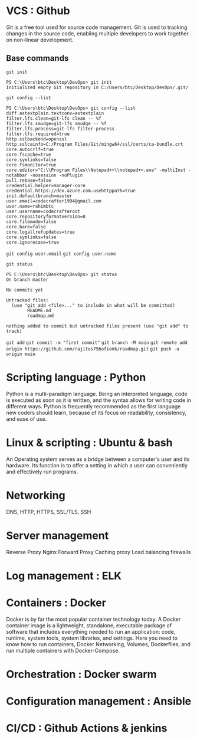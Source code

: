 # VCS : Github
Git is a free tool used for source code management. Git is used to tracking changes in the source code, enabling multiple developers to work together on non-linear development.

## Base commands

``git init``
```
PS C:\Users\btc\Desktop\DevOps> git init
Initialized empty Git repository in C:/Users/btc/Desktop/DevOps/.git/
```

``git config --list``
```
PS C:\Users\btc\Desktop\DevOps> git config --list
diff.astextplain.textconv=astextplain
filter.lfs.clean=git-lfs clean -- %f
filter.lfs.smudge=git-lfs smudge -- %f
filter.lfs.process=git-lfs filter-process
filter.lfs.required=true
http.sslbackend=openssl
http.sslcainfo=C:/Program Files/Git/mingw64/ssl/certs/ca-bundle.crt
core.autocrlf=true
core.fscache=true
core.symlinks=false
core.fsmonitor=true
core.editor="C:\\Program Files\\Notepad++\\notepad++.exe" -multiInst -notabbar -nosession -noPlugin
pull.rebase=false
credential.helper=manager-core
credential.https://dev.azure.com.usehttppath=true
init.defaultbranch=master
user.email=codecrafter1994@gmail.com
user.name=rahimbtc
user.username=codecrafteroot
core.repositoryformatversion=0
core.filemode=false
core.bare=false
core.logallrefupdates=true
core.symlinks=false
core.ignorecase=true
```

``git config user.email``
``git config user.name``

``git status``
```
PS C:\Users\btc\Desktop\DevOps> git status
On branch master

No commits yet

Untracked files:
  (use "git add <file>..." to include in what will be committed)
        README.md
        roadmap.md

nothing added to commit but untracked files present (use "git add" to track)
```

``git add``
``git commit -m "first commit"``
``git branch -M main``
``git remote add origin https://github.com/rajites756ofionk/roadmap.git``
``git push -u origin main``


# Scripting language : Python
Python is a multi-paradigm language. Being an interpreted language, code is executed as soon as it is written, and the syntax allows for writing code in different ways. Python is frequently recommended as the first language new coders should learn, because of its focus on readability, consistency, and ease of use.

# Linux & scripting : Ubuntu & bash
An Operating system serves as a bridge between a computer's user and its hardware. Its function is to offer a setting in which a user can conveniently and effectively run programs.

# Networking
DNS, HTTP, HTTPS, SSL/TLS, SSH

# Server management
Reverse Proxy Nginx
Forward Proxy 
Caching proxy
Load balancing
firewalls

# Log management : ELK

# Containers : Docker
Docker is by far the most popular container technology today. A Docker container image is a lightweight, standalone, executable package of software that includes everything needed to run an application: code, runtime, system tools, system libraries, and settings. Here you need to know how to run containers, Docker Networking, Volumes, Dockerfiles, and run multiple containers with Docker-Compose.

# Orchestration : Docker swarm

# Configuration management : Ansible

# CI/CD : Github Actions & jenkins